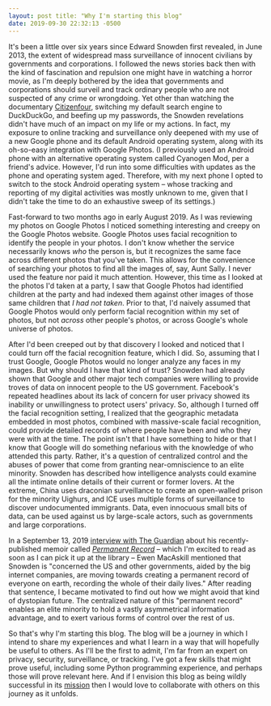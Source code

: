 ```yaml
---
layout: post title: "Why I'm starting this blog"
date: 2019-09-30 22:32:13 -0500
---
```

It's been a little over six years since Edward Snowden first revealed,
in June 2013, the extent of widespread mass surveillance of innocent
civilians by governments and corporations. I followed the news stories
back then with the kind of fascination and repulsion one might have in
watching a horror movie, as I'm deeply bothered by the idea that
governments and corporations should surveil and track ordinary people
who are not suspected of any crime or wrongdoing. Yet other than
watching the documentary
[Citizenfour](https://citizenfourfilm.com/about), switching my default
search engine to DuckDuckGo, and beefing up my passwords, the Snowden
revelations didn't have much of an impact on my life or my actions. In
fact, my exposure to online tracking and surveillance only deepened with
my use of a new Google phone and its default Android operating system,
along with its oh-so-easy integration with Google Photos. (I previously
used an Android phone with an alternative operating system called
Cyanogen Mod, per a friend's advice. However, I'd run into some
difficulties with updates as the phone and operating system aged.
Therefore, with my next phone I opted to switch to the stock Android
operating system – whose tracking and reporting of my digital activities
was mostly unknown to me, given that I didn't take the time to do an
exhaustive sweep of its settings.)

Fast-forward to two months ago in early August 2019. As I was reviewing
my photos on Google Photos I noticed something interesting and creepy on
the Google Photos website. Google Photos uses facial recognition to
identify the people in your photos. I don't know whether the service 
necessarily knows _who_ the person is, but it recognizes the same face
across different photos that you've taken. This allows for the
convenience of searching your photos to find all the images of, say,
Aunt Sally. I never used the feature nor paid it much attention.
However, this time as I looked at the photos I'd taken at a party, I saw
that Google Photos had identified children at the party and had indexed
them against other images of those same children that _I had not taken_.
Prior to that, I'd naively assumed that Google Photos would only perform
facial recognition within my set of photos, but not _across_ other
people's photos, or across Google's whole universe of photos.

After I'd been creeped out by that discovery I looked and noticed that I
could turn off the facial recognition feature, which I did. So, assuming
that I trust Google, Google Photos would no longer analyze any faces in
my images. But why should I have that kind of trust? Snowden had already
shown that Google and other major tech companies were willing to provide
troves of data on innocent people to the US government. Facebook's
repeated headlines about its lack of concern for user privacy showed its
inability or unwillingness to protect users' privacy. So, although I
turned off the facial recognition setting, I realized that the
geographic metadata embedded in most photos, combined with massive-scale
facial recognition, could provide detailed records of where people have
been and who they were with at the time. The point isn't that I have
something to hide or that I know that Google will do something nefarious
with the knowledge of who attended this party. Rather, it's a question
of centralized control and the abuses of power that come from granting
near-omniscience to an elite minority. Snowden has described how
intelligence analysts could examine all the intimate online details of
their current or former lovers. At the extreme, China uses draconian
surveillance to create an open-walled prison for the minority Uighurs,
and ICE uses multiple forms of surveillance to discover undocumented
immigrants. Data, even innocuous small bits of data, can be used against
us by large-scale actors, such as governments and large corporations.

In a September 13, 2019
[interview with The Guardian](https://www.theguardian.com/us-news/ng-interactive/2019/sep/13/edward-snowden-interview-whistleblowing-russia-ai-permanent-record)
about his recently-published memoir called
_[Permanent Record](https://www.worldcat.org/title/permanent-record/oclc/1114558657)_
– which I'm excited to read as soon as I can pick it up at the library –
Ewen MacAskill mentioned that Snowden is "concerned the US and other
governments, aided by the big internet companies, are moving towards
creating a permanent record of everyone on earth, recording the whole of
their daily lives." After reading that sentence, I became motivated to
find out how we might avoid that kind of dystopian future. The
centralized nature of this "permanent record" enables an elite minority
to hold a vastly asymmetrical information advantage, and to exert
various forms of control over the rest of us.

So that's why I'm starting this blog. The blog will be a journey in
which I intend to share my experiences and what I learn in a way that
will hopefully be useful to others. As I'll be the first to admit, I'm
far from an expert on privacy, security, surveillance, or tracking. I've
got a few skills that might prove useful, including some Python
programming experience, and perhaps those will prove relevant here. And
if I envision this blog as being wildly successful in its
[mission](/mission) then I would love to collaborate with others on this
journey as it unfolds.
